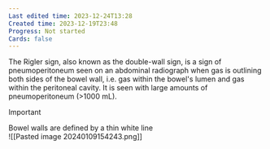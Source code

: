 ```yaml
---
Last edited time: 2023-12-24T13:28
Created time: 2023-12-19T23:48
Progress: Not started
Cards: false
---
```

The Rigler sign, also known as the double-wall sign, is a sign of pneumoperitoneum seen on an abdominal radiograph when gas is outlining both sides of the bowel wall, i.e. gas within the bowel's lumen and gas within the peritoneal cavity. It is seen with large amounts of pneumoperitoneum (>1000 mL).

> [!important]  
> Bowel walls are defined by a thin white line  
![[Pasted image 20240109154243.png]] 